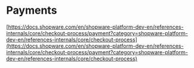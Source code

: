 # Payments

[https://docs.shopware.com/en/shopware-platform-dev-en/references-internals/core/checkout-process/payment?category=shopware-platform-dev-en/references-internals/core/checkout-process](https://docs.shopware.com/en/shopware-platform-dev-en/references-internals/core/checkout-process/payment?category=shopware-platform-dev-en/references-internals/core/checkout-process)

